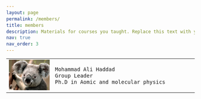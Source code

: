 ```yaml
---
layout: page
permalink: /members/
title: members
description: Materials for courses you taught. Replace this text with your description.
nav: true
nav_order: 3
---
```

<table style="width: 100%;">
    <tbody>
        <tr>
            <td style="width: 24.4241%;"><img src=_pages/Koala.jpg style="width: 200px;"></td>
            <td style="width: 75.4404%;">
                <div style="text-align: justify;"><span style="font-family: 'Lucida Console', Monaco, monospace;">Mohammad Ali Haddad</span></div>
                <div style="text-align: justify;"><span style="font-family: 'Lucida Console', Monaco, monospace;">Group Leader</span></div>
                <div style="text-align: justify;"><span style="font-family: 'Lucida Console', Monaco, monospace;">Ph.D in Aomic and molecular physics</span></div>
            </td>
        </tr>
    </tbody>
</table>
<p><br></p>
